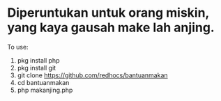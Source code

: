 # Diperuntukan untuk orang miskin, yang kaya gausah make lah anjing.
To use:

1. pkg install php
2. pkg install git
3. git clone https://github.com/redhocs/bantuanmakan
4. cd bantuanmakan
5. php makanjing.php
